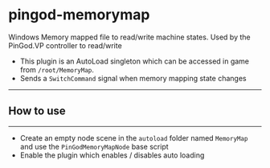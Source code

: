 ﻿# pingod-memorymap

Windows Memory mapped file to read/write machine states. Used by the PinGod.VP controller to read/write

- This plugin is an AutoLoad singleton which can be accessed in game from `/root/MemoryMap`.
- Sends a `SwitchCommand` signal when memory mapping state changes

---
## How to use
---
- Create an empty node scene in the `autoload` folder named `MemoryMap` and use the `PinGodMemoryMapNode` base script
- Enable the plugin which enables / disables auto loading

